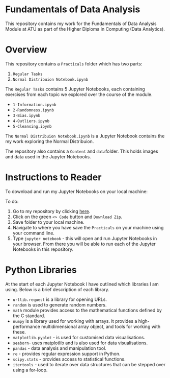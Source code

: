 
# Fundamentals of Data Analysis

This repository contains my work for the Fundamentals of Data Analysis Module at ATU as part of the Higher Diploma in Computing (Data Analytics). 

# Overview

This repository contains a `Practicals` folder which has two parts:

1. `Regular Tasks`
2. `Normal Distribuion Notebook.ipynb`

The `Regular Tasks` contains 5 Jupyter Notebooks, each containing exercises from each topic we explored over the course of the module. 

- `1-Information.ipynb`
- `2-Randomness.ipynb`
- `3-Bias.ipynb`
- `4-Outliers.ipynb`
- `5-Cleansing.ipynb`

The `Normal Distribuion Notebook.ipynb` is a Jupyter Notebook contains the my work exploring the Normal Distribuion. 

The repository also contains a `Content` and `data`folder. This holds images and data used in the Jupyter Notebooks. 

# Instructions to Reader

To download and run my Jupyter Notebooks on your local machine: 

To do:
1. Go to my repository by clicking [here](https://github.com/ShaneOG2/fund-data-analysis-assessment).
2. Click on the green `<> Code` button and `Download Zip`.
3. Save folder to your local machine. 
4. Navigate to where you have save the `Practicals` on your machine using your command line. 
5. Type `jupyter notebook` - this will open and run Jupyter Notebooks in your browser. From there you will be able to run each of the Jupyter Notebooks in this repository. 

# Python Libraries

At the start of each Jupyter Notebook I have outlined which libraries I am using. Below is a brief description of each library. 

- `urllib.request` is a library for opening URLs. 
- `random` is used to generate random numbers.
- `math` module provides access to the mathematical functions defined by the C standard.
- `numpy` is a library used for working with arrays. It provides a high-performance multidimensional array object, and tools for working with these.
- `matplotlib.pyplot` - is used for customised data visualisations. 
- `seaborn`- uses matplotlib and is also used for data visualisations. 
- `pandas` - data analysis and manipulation tool. 
- `re` - provides regular expression support in Python. 
- `scipy.stats` - provides access to statistical functions.  
- `itertools` - used to iterate over data structures that can be stepped over using a for-loop. 
